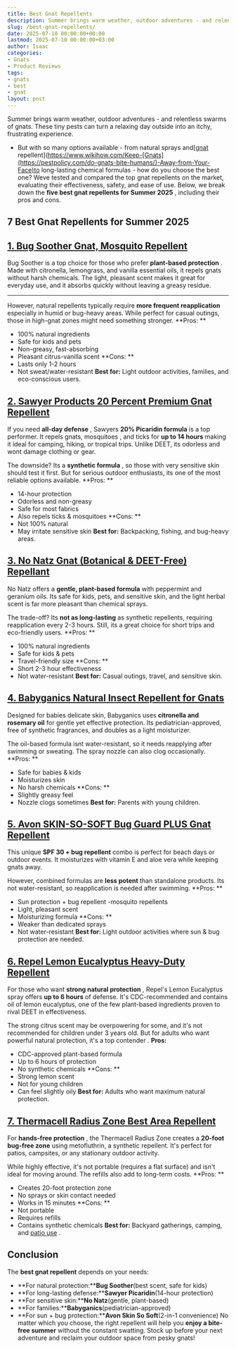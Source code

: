 ```yaml
---
title: Best Gnat Repellents
description: Summer brings warm weather, outdoor adventures - and relentless swarms of gnats. These tiny pests can turn a relaxing day outside into an itchy, frustrating...
slug: /best-gnat-repellents/
date: 2025-07-10 00:00:00+00:00
lastmod: 2025-07-10 00:00:00+03:00
author: Isaac
categories:
- Gnats
- Product Reviews
tags:
- gnats
- best
- gnat
layout: post
---
```

Summer brings warm weather, outdoor adventures - and relentless swarms of gnats. These tiny pests can turn a relaxing day outside into an itchy, frustrating experience.
- But with so many options available - from natural sprays and[[gnat](https://pestpolicy.com/best-gnat-repellent/) repellent](https://www.wikihow.com/Keep-[Gnats](https://pestpolicy.com/do-gnats-bite-humans/)-Away-from-Your-Face)to long-lasting chemical formulas - how do you choose the best one?
Weve tested and compared the top gnat repellents on the market, evaluating their effectiveness, safety, and ease of use. Below, we break down the
**five best gnat repellents for Summer 2025**
, including their pros and cons.
## 7 Best Gnat Repellents for Summer 2025
## [1. Bug Soother Gnat, Mosquito Repellent](https://www.amazon.com/dp/B00E3C1QJ0/?tag=p-policy-20)
Bug Soother is a top choice for those who prefer
**plant-based protection**
. Made with citronella, lemongrass, and vanilla essential oils, it repels gnats without harsh chemicals. The light, pleasant scent makes it great for everyday use, and it absorbs quickly without leaving a greasy residue.
****
However, natural repellents typically require
**more frequent reapplication**
especially in humid or bug-heavy areas. While perfect for casual outings, those in high-gnat zones might need something stronger.
**Pros: **
- 100% natural ingredients
- Safe for kids and pets
- Non-greasy, fast-absorbing
- Pleasant citrus-vanilla scent
**Cons: **
- Lasts only 1-2 hours
- Not sweat/water-resistant
**Best for:**
Light outdoor activities, families, and eco-conscious users.
## [2. Sawyer Products 20 Percent Premium Gnat Repellent](https://www.amazon.com/dp/B00VV5KRD8/?tag=p-policy-20)
If you need
**all-day defense**
, Sawyers
**20% Picaridin formula**
is a top performer. It repels gnats,
mosquitoes
, and ticks for
**up to 14 hours**
making it ideal for camping, hiking, or tropical trips. Unlike DEET, its odorless and wont damage clothing or gear.

The downside? Its a
**synthetic formula**
, so those with very sensitive skin should test it first. But for serious outdoor enthusiasts, its one of the most reliable options available.
**Pros: **
- 14-hour protection
- Odorless and non-greasy
- Safe for most fabrics
- Also repels ticks & mosquitoes
**Cons: **
- Not 100% natural
- May irritate sensitive skin
**Best for:**
Backpacking, fishing, and bug-heavy areas.
## [3. No Natz Gnat (Botanical & DEET-Free) Repellant](https://www.amazon.com/dp/B082DM6VR3/?tag=p-policy-20)
No Natz offers a
**gentle, plant-based formula**
with peppermint and geranium oils. Its safe for kids, pets, and sensitive skin, and the light herbal scent is far more pleasant than chemical sprays.

The trade-off? Its
**not as long-lasting**
as synthetic repellents, requiring reapplication every 2-3 hours. Still, its a great choice for short trips and eco-friendly users.
**Pros: **
- 100% natural ingredients
- Safe for kids & pets
- Travel-friendly size
**Cons: **
- Short 2-3 hour effectiveness
- Not water-resistant
**Best for:**
Casual outings, travel, and sensitive skin.
## [4. Babyganics Natural Insect Repellent for Gnats](https://www.amazon.com/dp/B00AN4ASBO/?tag=p-policy-20)
Designed for babies delicate skin, Babyganics uses
**citronella and rosemary oil**
for gentle yet effective protection. Its pediatrician-approved, free of synthetic fragrances, and doubles as a light moisturizer.

The oil-based formula isnt water-resistant, so it needs reapplying after swimming or sweating. The spray nozzle can also clog occasionally.
**Pros: **
- Safe for babies & kids
- Moisturizes skin
- No harsh chemicals
**Cons: **
- Slightly greasy feel
- Nozzle clogs sometimes
**Best for:**
Parents with young children.
## [5. Avon SKIN-SO-SOFT Bug Guard PLUS Gnat Repellent](https://www.amazon.com/dp/B0059JMJWO/?tag=p-policy-20)
This unique
**SPF 30 + bug repellent**
combo is perfect for beach days or outdoor events. It moisturizes with vitamin E and aloe vera while keeping gnats away.

However, combined formulas are
**less potent**
than standalone products. Its not water-resistant, so reapplication is needed after swimming.
**Pros: **
- Sun protection + bug repellent -mosquito repellents
- Light, pleasant scent
- Moisturizing formula
**Cons: **
- Weaker than dedicated sprays
- Not water-resistant
**Best for:**
Light outdoor activities where sun & bug protection are needed.
## [**6. Repel Lemon Eucalyptus  Heavy-Duty Repellent**](https://www.amazon.com/dp/B010AFV1LQ/?tag=p-policy-20)
For those who want
**strong natural protection**
, Repel's Lemon Eucalyptus spray offers
**up to 6 hours**
of defense. It's CDC-recommended and contains oil of lemon eucalyptus, one of the few plant-based ingredients proven to rival DEET in effectiveness.

The strong citrus scent may be overpowering for some, and it's not recommended for children under 3 years old. But for adults who want powerful natural protection, it's a top
contender
.
**Pros:**
- CDC-approved plant-based formula
- Up to 6 hours of protection
- No synthetic chemicals
**Cons: **
- Strong lemon scent
- Not for young children
- Can feel slightly oily
**Best for:**
Adults who want maximum natural protection.
## [**7. Thermacell Radius Zone  Best Area Repellent**](https://www.amazon.com/dp/B093X9YNYF/?tag=p-policy-20)
For
**hands-free protection**
, the Thermacell Radius Zone creates a
**20-foot bug-free zone**
using metofluthrin, a synthetic repellent. It's perfect for patios, campsites, or any stationary outdoor activity.

While highly effective, it's not portable (requires a flat surface) and isn't ideal for moving around. The refills also add to long-term costs.
**Pros: **
- Creates 20-foot protection zone
- No sprays or skin contact needed
- Works in 15 minutes
**Cons: **
- Not portable
- Requires refills
- Contains synthetic chemicals
**Best for:**
Backyard gatherings, camping, and
[patio use](https://pestpolicy.com/best-gnat-repellent/)
.
## **Conclusion**
The
**best gnat repellent**
depends on your needs:
- **For natural protection:****Bug Soother**(best scent, safe for kids)
- **For long-lasting defense:****Sawyer Picaridin**(14-hour protection)
- **For sensitive skin:****No Natz**(gentle, plant-based)
- **For families:****Babyganics**(pediatrician-approved)
- **For sun + bug protection:****Avon Skin So Soft**(2-in-1 convenience)
No matter which you choose, the right repellent will help you
**enjoy a bite-free summer**
without the constant swatting. Stock up before your next adventure and reclaim your outdoor space from pesky gnats!